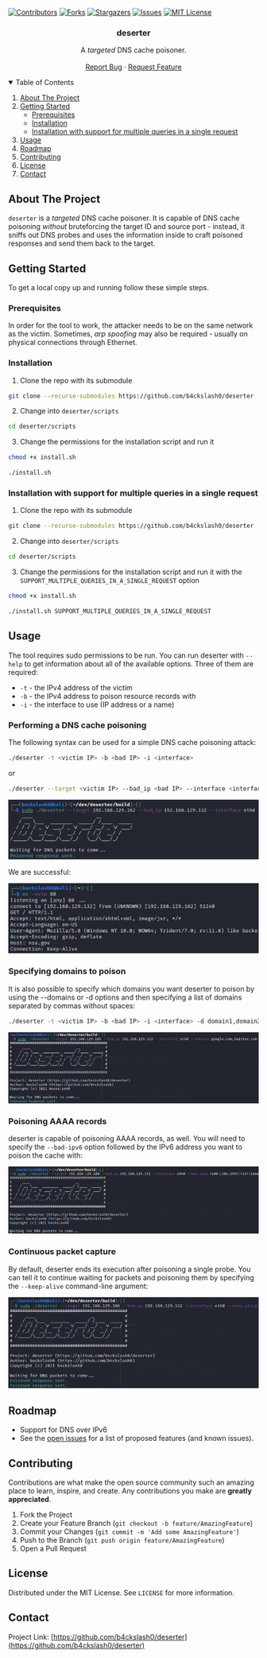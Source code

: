 <!--
*** Thanks for checking out the Best-README-Template. If you have a suggestion
*** that would make this better, please fork the repo and create a pull request
*** or simply open an issue with the tag "enhancement".
*** Thanks again! Now go create something AMAZING! :D
***
***
***
*** To avoid retyping too much info. Do a search and replace for the following:
*** b4ckslash0, deserter, twitter_handle, email, deserter, A <i>targeted</i> DNS cache poisoner. 
*** Template provided by
Copyright (c) 2018 Othneil Drew
-->



<!-- PROJECT SHIELDS -->
<!--
*** I'm using markdown "reference style" links for readability.
*** Reference links are enclosed in brackets [ ] instead of parentheses ( ).
*** See the bottom of this document for the declaration of the reference variables
*** for contributors-url, forks-url, etc. This is an optional, concise syntax you may use.
*** https://www.markdownguide.org/basic-syntax/#reference-style-links
-->
[![Contributors][contributors-shield]][contributors-url]
[![Forks][forks-shield]][forks-url]
[![Stargazers][stars-shield]][stars-url]
[![Issues][issues-shield]][issues-url]
[![MIT License][license-shield]][license-url]

  <h3 align="center">deserter</h3>

  <p align="center">
	A <i>targeted</i> DNS cache poisoner.
    <br />
    <br />
    <a href="https://github.com/b4ckslash0/deserter/issues">Report Bug</a>
    ·
    <a href="https://github.com/b4ckslash0/deserter/issues">Request Feature</a>
  </p>
</p>



<!-- TABLE OF CONTENTS -->
<details open="open">
  <summary>Table of Contents</summary>
  <ol>
    <li>
      <a href="#about-the-project">About The Project</a>
    </li>
    <li>
      <a href="#getting-started">Getting Started</a>
      <ul>
		  <li><a href=#prerequisites>Prerequisites</a></li>
        	<li><a href="#installation">Installation</a></li>
		  	<li><a href="#Installation with support for multiple queries in a single request">Installation with support for multiple queries in a single request</a></li>
      </ul>
    </li>
    <li><a href="#usage">Usage</a></li>
    <li><a href="#roadmap">Roadmap</a></li>
    <li><a href="#contributing">Contributing</a></li>
    <li><a href="#license">License</a></li>
    <li><a href="#contact">Contact</a></li>
  </ol>
</details>



<!-- ABOUT THE PROJECT -->
## About The Project

<!---[![Product Name Screen Shot][product-screenshot]](https://example.com)-->

`deserter` is a *targeted* DNS cache poisoner. It is capable of DNS cache poisoning *without* bruteforcing the target ID and source port - instead, it sniffs out DNS probes and uses the information inside to craft poisoned responses and send them back to the target.

<!-- GETTING STARTED -->
## Getting Started

To get a local copy up and running follow these simple steps.

### Prerequisites

In order for the tool to work, the attacker needs to be on the same network as the victim. Sometimes, *arp spoofing* may also be required - usually on physical connections through Ethernet.

### Installation

1. Clone the repo with its submodule 
```bash
git clone --recurse-submodules https://github.com/b4ckslash0/deserter
```

2. Change into `deserter/scripts`
```bash
cd deserter/scripts
```

3. Change the permissions for the installation script and run it
```bash
chmod +x install.sh
```
```bash
./install.sh
```

### Installation with support for multiple queries in a single request
1. Clone the repo with its submodule 
```bash
git clone --recurse-submodules https://github.com/b4ckslash0/deserter
```

2. Change into `deserter/scripts`
```bash
cd deserter/scripts
```

3. Change the permissions for the installation script and run it with the `SUPPORT_MULTIPLE_QUERIES_IN_A_SINGLE_REQUEST` option
```bash
chmod +x install.sh
```
```bash
./install.sh SUPPORT_MULTIPLE_QUERIES_IN_A_SINGLE_REQUEST
```

<!-- USAGE EXAMPLES -->
## Usage

The tool requires sudo permissions to be run.
You can run deserter with `--help` to get information about all of the available options. Three of them are required:
- `-t` - the IPv4 address of the victim
- `-b` - the IPv4 address to poison resource records with
- `-i` - the interface to use (IP address or a name)

### Performing a DNS cache poisoning
The following syntax can be used for a simple DNS cache poisoning attack:
```bash
./deserter -t <victim IP> -b <bad IP> -i <interface>
```
or
```bash
./deserter --target <victim IP> --bad_ip <bad IP> --interface <interface>
```

![](images/basic.png)

We are successful:

![](images/basic-nc.png)

### Specifying domains to poison
It is also possible to specify which domains you want deserter to poison by using the --domains or -d options and then specifying a list of domains separated by commas without spaces:
```bash
./deserter -t <victim IP> -b <bad IP> -i <interface> -d domain1,domain2,domain3,...
```

![](images/domains-poison.png)

### Poisoning AAAA records
deserter is capable of poisoning AAAA records, as well. You will need to specify the `--bad-ipv6` option followed by the IPv6 address you want to poison the cache with:

![](images/ipv6-poison.png)

### Continuous packet capture
By default, deserter ends its execution after poisoning a single probe. You can tell it to continue waiting for packets and poisoning them by specifying the `--keep-alive` command-line argument:

![](images/keep-alive-poison.png)


<!-- ROADMAP -->
## Roadmap
- Support for DNS over IPv6
- See the [open issues](https://github.com/b4ckslash0/deserter/issues) for a list of proposed features (and known issues).

<!-- CONTRIBUTING -->
## Contributing

Contributions are what make the open source community such an amazing place to learn, inspire, and create. Any contributions you make are **greatly appreciated**.

1. Fork the Project
2. Create your Feature Branch (`git checkout -b feature/AmazingFeature`)
3. Commit your Changes (`git commit -m 'Add some AmazingFeature'`)
4. Push to the Branch (`git push origin feature/AmazingFeature`)
5. Open a Pull Request



<!-- LICENSE -->
## License

Distributed under the MIT License. See `LICENSE` for more information.



<!-- CONTACT -->
## Contact

Project Link: [https://github.com/b4ckslash0/deserter](https://github.com/b4ckslash0/deserter)



<!-- ACKNOWLEDGEMENTS -->


<!-- MARKDOWN LINKS & IMAGES -->
<!-- https://www.markdownguide.org/basic-syntax/#reference-style-links -->
[contributors-shield]: https://img.shields.io/github/contributors/b4ckslash0/deserter.svg?style=for-the-badge
[contributors-url]: https://github.com/b4ckslash0/deserter/graphs/contributors
[forks-shield]: https://img.shields.io/github/forks/b4ckslash0/deserter.svg?style=for-the-badge
[forks-url]: https://github.com/b4ckslash0/deserter/network/members
[stars-shield]: https://img.shields.io/github/stars/b4ckslash0/deserter.svg?style=for-the-badge
[stars-url]: https://github.com/b4ckslash0/deserter/stargazers
[issues-shield]: https://img.shields.io/github/issues/b4ckslash0/deserter.svg?style=for-the-badge
[issues-url]: https://github.com/b4ckslash0/deserter/issues
[license-shield]: https://img.shields.io/github/license/b4ckslash0/deserter.svg?style=for-the-badge
[license-url]: https://github.com/b4ckslash0/deserter/blob/master/LICENSE.txt
